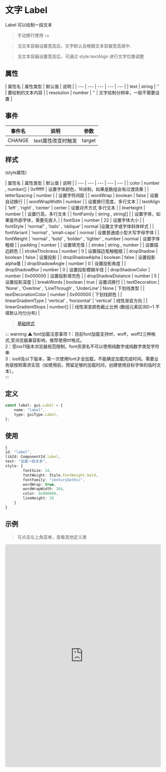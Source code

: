 # 文字 Label

Label 可以绘制一段文本

> 手动换行使用 `\n`

> 当文本容器设置宽高后，文字默认会根据文本容器宽高居中.

> 当文本容器设置宽高后，可通过 style.textAlign 进行文字位置调整

## 属性

| 属性名 | 属性类型 | 默认值 | 说明 |
| --- | --- | --- | --- | --- |
| text |  string | '' | 要绘制的文本内容 |
| resolution |  number | '' | 文字绘制分辨率，一般不需要设置 |

## 事件

| 事件名  | 说明 | 参数 |
| --- | --- | --- |
|  CHANGE | text属性改变时触发 | target |

## 样式

(style属性)

| 属性名 | 属性类型 | 默认值 | 说明 |
| --- | --- | --- | --- | --- |
| color |  number , number[] | 0xffffff | 设置字体颜色，16进制，如果是数组会有过渡效果 |
| letterSpacing | number |  | 设置字符间距 |
| wordWrap | boolean | false | 设置自动换行 |
| wordWrapWidth | number |  | 设置换行宽度，多行文本 |
| textAlign | ‘left‘ , ‘right‘ , ‘center‘ | center | 设置对齐方式 多行文本 |
| lineHeight | number |  | 设置行高，多行文本 |
| fontFamily | string , string[] |  | 设置字体，如果是外部字体，需要先嵌入 |
| fontSize | number | 22 | 设置字体大小 |
| fontStyle | ‘normal" , ‘italic‘ , ‘oblique‘ | normal |设置文字或字体斜体样式 |
| fontVariant | ‘normal‘ , ‘small-caps‘ | normal | 设置普通或小型大写字母字体 |
| fontWeight |  ‘normal’ , 'bold' , 'bolder' , 'lighter' , number  | normal | 设置字体粗细 |
| padding |  number  |  | 设置填充值 |
| stroke |  string , number  |  | 设置描边颜色 |
| strokeThickness |  number  | 0 | 设置描边笔触粗细 |
| dropShadow |  boolean  | false | 设置投影 |
| dropShadowAlpha |  boolean  | false | 设置投影alpha值  |
| dropShadowAngle |  number  | 0 | 设置投影角度 |
| dropShadowBlur |  number  | 0 | 设置投影模糊半径 |
| dropShadowColor |  number  | 0x000000 | 设置投影填充色 |
| dropShadowDistance |  number  | 5 | 设置投影深度 |
| breakWords |  boolean  | true | 设置词换行 |
| textDecoration | ‘None‘ , ‘Overline‘ , ‘LineThrough‘ , ’UnderLine‘ | None | 下划线类型 |
| textDecorationColor | number | 0x000000 | 下划线颜色 |
| linearGradientType | ‘vertical’ , ‘horizontal‘ | ‘vertical’ | 线性渐变方向 |
| linearGradientStops |  number[]  |  | 线性渐变颜色截止比例   (数组元素区间0~1  不填默认均匀分布) |

> [基础样式](/handbook/style.html#样式)

::: warning ⚠️ font加载注意事项 
1：目前font加载支持ttf，woff，woff2三种格式,受浏览器兼容影响，推荐使用ttf格式。<br>
2：受ios11版本浏览器规范限制，font资源名不可以使用纯数字或纯数字类型字符串<br>
3：ios9及以下版本，第一次使用font才会加载，不能确定加载完成时间。需要业务层按照需求实现（如使用前，预留足够的加载时间，创建使用目标字体的临时文本）。<br>
:::

## 定义
``` typescript
const label: gui.Label = {
    name: "label",
    type: guiType.Label,
};
```

## 使用
``` typescript
{
id: "label",
libId: ComponentId.label,
text: "这是一段文本",
style: {
        fontSize: 24,
        fontWeight: Style.FontWeight.bold,
        fontFamily: "centuryGothic",
        wordWrap: true,
        wordWrapWidth: 384,
        color: 0x000000,
        lineHeight: 29
    }
}
```

## 示例

> 可点击左上角菜单，查看其他定义类

<iframe
     src="https://codesandbox.io/embed/label-dsnqr?fontsize=14&hidenavigation=1&module=%2Fsrc%2Fcomponents.ts&theme=dark"
     style="width:100%; height:720px; border:0; border-radius: 4px; overflow:hidden;"
     title="label"
     allow="accelerometer; ambient-light-sensor; camera; encrypted-media; geolocation; gyroscope; hid; microphone; midi; payment; usb; vr; xr-spatial-tracking"
     sandbox="allow-forms allow-modals allow-popups allow-presentation allow-same-origin allow-scripts"
></iframe>